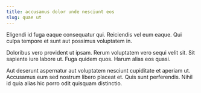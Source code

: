 ```yaml
---
title: accusamus dolor unde nesciunt eos
slug: quae ut
---
```


Eligendi id fuga eaque consequatur qui. Reiciendis vel eum eaque. Qui culpa tempore et sunt aut possimus voluptatem in.

Doloribus vero provident ut ipsam. Rerum voluptatem vero sequi velit sit. Sit sapiente iure labore ut. Fuga quidem quos. Harum alias eos quasi.

Aut deserunt aspernatur aut voluptatem nesciunt cupiditate et aperiam ut. Accusamus eum sed nostrum libero placeat et. Quis sunt perferendis. Nihil id quia alias hic porro odit quisquam distinctio.
